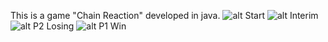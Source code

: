 This is a game "Chain Reaction" developed in java.
![alt Start](images/start.png=250x)
![alt Interim](images/interim.png=250x)
![alt P2 Losing](images/p2_losing.png=250x)
![alt P1 Win](images/win.png=250x)



